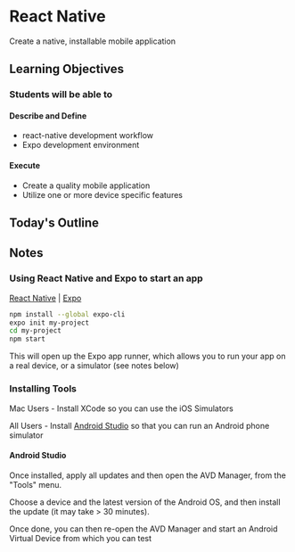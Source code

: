 # React Native

Create a native, installable mobile application

## Learning Objectives

### Students will be able to

#### Describe and Define

- react-native development workflow
- Expo development environment

#### Execute

- Create a quality mobile application
- Utilize one or more device specific features

## Today's Outline

<!-- To Be Completed By Instructor -->

## Notes

### Using React Native and Expo to start an app

[React Native](https://reactnative.dev/) | [Expo](https://docs.expo.io/)

```bash
npm install --global expo-cli
expo init my-project
cd my-project
npm start
```

This will open up the Expo app runner, which allows you to run your app on a real device, or a simulator (see notes below)

### Installing Tools

Mac Users - Install XCode so you can use the iOS Simulators

All Users - Install [Android Studio](https://developer.android.com/studio) so that you can run an Android phone simulator

#### Android Studio

Once installed, apply all updates and then open the AVD Manager, from the "Tools" menu.

Choose a device and the latest version of the Android OS, and then install the update (it may take > 30 minutes).

Once done, you can then re-open the AVD Manager and start an Android Virtual Device from which you can test
